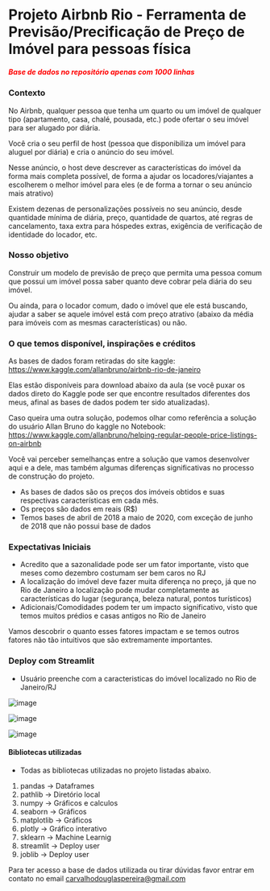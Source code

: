 # Projeto Airbnb Rio - Ferramenta de Previsão/Precificação de Preço de Imóvel para pessoas física

<h5 style="color: red">Base de dados no repositório apenas com 1000 linhas</h5>

### Contexto

No Airbnb, qualquer pessoa que tenha um quarto ou um imóvel de qualquer tipo (apartamento, casa, chalé, pousada, etc.) pode ofertar o seu imóvel para ser alugado por diária.

Você cria o seu perfil de host (pessoa que disponibiliza um imóvel para aluguel por diária) e cria o anúncio do seu imóvel.

Nesse anúncio, o host deve descrever as características do imóvel da forma mais completa possível, de forma a ajudar os locadores/viajantes a escolherem o melhor imóvel para eles (e de forma a tornar o seu anúncio mais atrativo)

Existem dezenas de personalizações possíveis no seu anúncio, desde quantidade mínima de diária, preço, quantidade de quartos, até regras de cancelamento, taxa extra para hóspedes extras, exigência de verificação de identidade do locador, etc.

### Nosso objetivo

Construir um modelo de previsão de preço que permita uma pessoa comum que possui um imóvel possa saber quanto deve cobrar pela diária do seu imóvel.

Ou ainda, para o locador comum, dado o imóvel que ele está buscando, ajudar a saber se aquele imóvel está com preço atrativo (abaixo da média para imóveis com as mesmas características) ou não.

### O que temos disponível, inspirações e créditos

As bases de dados foram retiradas do site kaggle: https://www.kaggle.com/allanbruno/airbnb-rio-de-janeiro

Elas estão disponíveis para download abaixo da aula (se você puxar os dados direto do Kaggle pode ser que encontre resultados diferentes dos meus, afinal as bases de dados podem ter sido atualizadas).

Caso queira uma outra solução, podemos olhar como referência a solução do usuário Allan Bruno do kaggle no Notebook: https://www.kaggle.com/allanbruno/helping-regular-people-price-listings-on-airbnb

Você vai perceber semelhanças entre a solução que vamos desenvolver aqui e a dele, mas também algumas diferenças significativas no processo de construção do projeto.

- As bases de dados são os preços dos imóveis obtidos e suas respectivas características em cada mês.
- Os preços são dados em reais (R$)
- Temos bases de abril de 2018 a maio de 2020, com exceção de junho de 2018 que não possui base de dados

### Expectativas Iniciais

- Acredito que a sazonalidade pode ser um fator importante, visto que meses como dezembro costumam ser bem caros no RJ
- A localização do imóvel deve fazer muita diferença no preço, já que no Rio de Janeiro a localização pode mudar completamente as características do lugar (segurança, beleza natural, pontos turísticos)
- Adicionais/Comodidades podem ter um impacto significativo, visto que temos muitos prédios e casas antigos no Rio de Janeiro

Vamos descobrir o quanto esses fatores impactam e se temos outros fatores não tão intuitivos que são extremamente importantes.

### Deploy com Streamlit
- Usuário preenche com a caracteristicas do imóvel localizado no Rio de Janeiro/RJ

![image](https://user-images.githubusercontent.com/65472072/146680392-facb47e6-a210-4b72-bda9-86e7e4cbd26e.png)

![image](https://user-images.githubusercontent.com/65472072/146680448-36cbee23-3117-4036-836f-675d3f622885.png)

![image](https://user-images.githubusercontent.com/65472072/146680477-34d5ce6a-ddfe-43ad-b8fd-eed1fabeb178.png)


#### Bibliotecas utilizadas
- Todas as bibliotecas utilizadas no projeto listadas abaixo.

1. pandas -> Dataframes
2. pathlib -> Diretório local
3. numpy -> Gráficos e calculos
4. seaborn -> Gráficos
5. matplotlib -> Gráficos
6. plotly -> Gráfico interativo
7. sklearn -> Machine Learnig
8. streamlit -> Deploy user
9. joblib -> Deploy user


Para ter acesso a base de dados utilizada ou tirar dúvidas favor entrar em contato no email carvalhodouglaspereira@gmail.com

